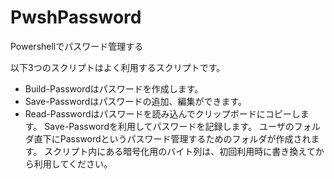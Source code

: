 # PwshPassword
Powershellでパスワード管理する

以下3つのスクリプトはよく利用するスクリプトです。
* Build-Passwordはパスワードを作成します。
* Save-Passwordはパスワードの追加、編集ができます。
* Read-Passwordはパスワードを読み込んでクリップボードにコピーします。
Save-Passwordを利用してパスワードを記録します。
ユーザのフォルダ直下にPasswordというパスワード管理するためのフォルダが作成されます。
スクリプト内にある暗号化用のバイト列は、初回利用時に書き換えてから利用してください。
